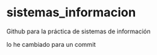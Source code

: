 # sistemas_informacion
Github para la práctica de sistemas de información

lo he cambiado para un commit

